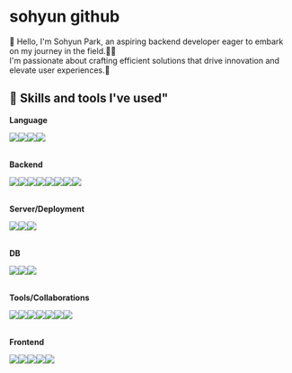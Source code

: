 # sohyun github 
  🙌 Hello, I'm Sohyun Park, an aspiring backend developer eager to embark on my journey in the field.👩‍🎓 <br>
  I'm passionate about crafting efficient solutions that drive innovation and elevate user experiences.💙
  <br>

## 🔨 Skills and tools I've used"
**Language**
<div style="display:flex; flex-direction:row;"> 
<img src="https://img.shields.io/badge/Java-007396?style=for-the-badge&logo=Java&logoColor=white">
<img src="https://img.shields.io/badge/Python-3776AB?style=for-the-badge&logo=Python&logoColor=white">
<br>
<img src="https://img.shields.io/badge/C-A8B9CC?style=flat-square&logo=c&logoColor=white"> 
<img src="https://img.shields.io/badge/C++-00599C?style=flat-square&logo=cplusplus&logoColor=white"> 
<br>
 </div><br> 
 
**Backend**
<div style="display:flex; flex-direction:row;">
<img src="https://img.shields.io/badge/Spring -6DB33F?style=for-the-badge&logo=spring&logoColor=white">
<img src="https://img.shields.io/badge/Spring Boot-04B486?style=for-the-badge&logo=spring boot&logoColor=white"> 
<br>
<img src="https://img.shields.io/badge/Spring Security-04B404?style=for-the-badge&logo=springsecurity&logoColor=white"> 
<img src="https://img.shields.io/badge/JPA-000000?style=for-the-badge&logo=&logoColor=white">
<img src="https://img.shields.io/badge/Restful API-58ACFA?style=for-the-badge&logo=&logoColor=white">
<img src="https://img.shields.io/badge/JWT-D7DF01?style=for-the-badge&logo=&logoColor=white">
  <br>
<img src="https://img.shields.io/badge/Load Balancer-9F81F7?style=flat-square&logo=&logoColor=white">
<img src="https://img.shields.io/badge/linux-FCC624?style=flat-square&logo=linux&logoColor=black">
<br>
</div><br>

**Server/Deployment**
<div style="display:flex; flex-direction:row;"> 
  
<img src="https://img.shields.io/badge/Amazon AWS-232F3E?style=for-the-badge&logo=amazon aws&logoColor=white"> 
<img src="https://img.shields.io/badge/Amazon EC2-FF9900?style=for-the-badge&logo=amazon ec2&logoColor=white"> 
<img src="https://img.shields.io/badge/Github Actions-2088FF?style=for-the-badge&logo=githubactions&logoColor=white"> 
<br>
</div><br>

  **DB**
<div style="display:flex; flex-direction:row;"> 
  <img src="https://img.shields.io/badge/mysql-4479A1?style=for-the-badge&logo=mysql&logoColor=white"> 
  <img src="https://img.shields.io/badge/Amazon RDS-527FFF?style=for-the-badge&logo=amazon rds&logoColor=white">
  <img src="https://img.shields.io/badge/Redis-DC382D?style=for-the-badge&logo=redis&logoColor=white">
  <br>
  </div><br>
    
 **Tools/Collaborations**
<div style="display:flex; flex-direction:row;"> 
  <img src="https://img.shields.io/badge/Intellij-000000?style=for-the-badge&logo=intellijidea&logoColor=white">
  <img src="https://img.shields.io/badge/Putty-300100?style=for-the-badge&logo=putty&logoColor=white">
  <img src="https://img.shields.io/badge/git-181717?style=for-the-badge&logo=git&logoColor=white">
  <br>
  <img src="https://img.shields.io/badge/slack-4A154B?style=for-the-badge&logo=slack&logoColor=white">
  <img src="https://img.shields.io/badge/notion-000000?style=for-the-badge&logo=notion&logoColor=white">
  <img src="https://img.shields.io/badge/Swagger-85EA2D?style=for-the-badge&logo=swagger&logoColor=white">
  <img src="https://img.shields.io/badge/postman-FF6C37?style=for-the-badge&logo=postman&logoColor=white">
<br> 
  </div><br>

 **Frontend**    
<div style="display:flex; flex-direction:row;"> 
 
  <img src="https://img.shields.io/badge/html5-E34F26?style=flat-square&logo=html5&logoColor=white"> 
  <img src="https://img.shields.io/badge/css-1572B6?style=flat-square&logo=css3&logoColor=white"> 
  <br>
  <img src="https://img.shields.io/badge/javascript-F7DF1E?style=flat-square&logo=javascript&logoColor=black"> 
  <img src="https://img.shields.io/badge/bootstrap-7952B3?style=flat-square&logo=bootstrap&logoColor=white">
  <img src="https://img.shields.io/badge/thymeleaf-005F0F?style=flat-square&logo=thymeleaf&logoColor=white"> 
    <br>
</div><br>
</div>
